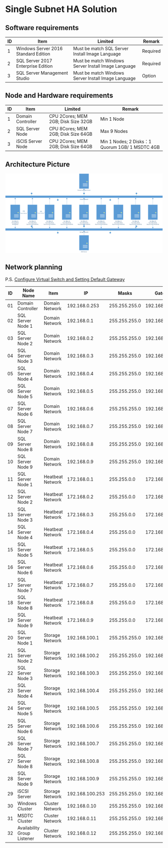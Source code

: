 # Single Subnet HA Solution

## Software requirements
| ID | Item | Limited | Remark |
| --- | --- | --- | --- |
| 1 | Windows Server 2016 Standard Edition | Must be match SQL Server Install Image Language | Required |
| 2 | SQL Server 2017 Enterprise Edition | Must be match Windows Server Install Image Language | Required |
| 3 | SQL Server Management Studio | Must be match Windows Server Install Image Language | Option |
## Node and Hardware requirements
| ID | Item | Limited | Remark |
| --- | --- | --- | --- |
| 1 | Domain Controller | CPU 2Cores; MEM 2GB; Disk Size 32GB | Min 1 Node |
| 2 | SQL Server Node | CPU 8Cores; MEM 2GB; Disk Size 64GB | Max 9 Nodes |
| 3 | iSCIS Server Node | CPU 2Cores; MEM 2GB; Disk Size 64GB | Min 1 Nodes; 2 Disks：1 Quorum 1GB/ 1 MSDTC 4GB |
## Architecture Picture
![](./pictures/domain-single-subnet-ha.png)
## Network planning
P.S. [Configure Virtual Switch and Setting Default Gateway](./appendix-b-configure-virtual-switch.md)

| ID | Node Name | Item | IP | Masks | Gateway | DNS |
| --- | --- |  --- |  --- |  --- |  --- | --- |
| 01 | Domain Controller | Domain Network | 192.168.0.253 | 255.255.255.0 | 192.168.0.254 | 127.0.0.1 |
| 02 | SQL Server Node 1 | Domain Network | 192.168.0.1 | 255.255.255.0 | 192.168.0.254 | 192.168.0.253 |
| 03 | SQL Server Node 2 | Domain Network | 192.168.0.2 | 255.255.255.0 | 192.168.0.254 | 192.168.0.253 |
| 04 | SQL Server Node 3 | Domain Network | 192.168.0.3 | 255.255.255.0 | 192.168.0.254 | 192.168.0.253 |
| 05 | SQL Server Node 4 | Domain Network | 192.168.0.4 | 255.255.255.0 | 192.168.0.254 | 192.168.0.253 |
| 06 | SQL Server Node 5 | Domain Network | 192.168.0.5 | 255.255.255.0 | 192.168.0.254 | 192.168.0.253 |
| 07 | SQL Server Node 6 | Domain Network | 192.168.0.6 | 255.255.255.0 | 192.168.0.254 | 192.168.0.253 |
| 08 | SQL Server Node 7 | Domain Network | 192.168.0.7 | 255.255.255.0 | 192.168.0.254 | 192.168.0.253 |
| 09 | SQL Server Node 8 | Domain Network | 192.168.0.8 | 255.255.255.0 | 192.168.0.254 | 192.168.0.253 |
| 10 | SQL Server Node 9 | Domain Network | 192.168.0.9 | 255.255.255.0 | 192.168.0.254 | 192.168.0.253 |
| 11 | SQL Server Node 1 | Heatbeat Network | 172.168.0.1 | 255.255.0.0 | 172.168.0.254 |  |
| 12 | SQL Server Node 2 | Heatbeat Network | 172.168.0.2 | 255.255.0.0 | 172.168.0.254 |  |
| 13 | SQL Server Node 3 | Heatbeat Network | 172.168.0.3 | 255.255.0.0 | 172.168.0.254 |  |
| 14 | SQL Server Node 4 | Heatbeat Network | 172.168.0.4 | 255.255.0.0 | 172.168.0.254 |  |
| 15 | SQL Server Node 5 | Heatbeat Network | 172.168.0.5 | 255.255.0.0 | 172.168.0.254 |  |
| 16 | SQL Server Node 6 | Heatbeat Network | 172.168.0.6 | 255.255.0.0 | 172.168.0.254 |  |
| 17 | SQL Server Node 7 | Heatbeat Network | 172.168.0.7 | 255.255.0.0 | 172.168.0.254 |  |
| 18 | SQL Server Node 8 | Heatbeat Network | 172.168.0.8 | 255.255.0.0 | 172.168.0.254 |  |
| 19 | SQL Server Node 9 | Heatbeat Network | 172.168.0.9 | 255.255.0.0 | 172.168.0.254 |  |
| 20 | SQL Server Node 1 | Storage Network | 192.168.100.1 | 255.255.255.0 | 192.168.100.254 |  |
| 21 | SQL Server Node 2 | Storage Network | 192.168.100.2 | 255.255.255.0 | 192.168.100.254 |  |
| 22 | SQL Server Node 3 | Storage Network | 192.168.100.3 | 255.255.255.0 | 192.168.100.254 |  |
| 23 | SQL Server Node 4 | Storage Network | 192.168.100.4 | 255.255.255.0 | 192.168.100.254 |  |
| 24 | SQL Server Node 5 | Storage Network | 192.168.100.5 | 255.255.255.0 | 192.168.100.254 |  |
| 25 | SQL Server Node 6 | Storage Network | 192.168.100.6 | 255.255.255.0 | 192.168.100.254 |  |
| 26 | SQL Server Node 7 | Storage Network | 192.168.100.7 | 255.255.255.0 | 192.168.100.254 |  |
| 27 | SQL Server Node 8 | Storage Network | 192.168.100.8 | 255.255.255.0 | 192.168.100.254 |  |
| 28 | SQL Server Node 9 | Storage Network | 192.168.100.9 | 255.255.255.0 | 192.168.100.254 |  |
| 29 | iSCSI Server | Storage Network | 192.168.100.253 | 255.255.255.0 | 192.168.100.254 |  |
| 30 | Windows Cluster | Cluster Network | 192.168.0.10 | 255.255.255.0 | 192.168.0.254 | 192.168.0.253 |
| 31 | MSDTC Cluster | Cluster Network | 192.168.0.11 | 255.255.255.0 | 192.168.0.254 | 192.168.0.253 |
| 32 | Availability Group Listener | Cluster Network | 192.168.0.12 | 255.255.255.0 | 192.168.0.254 | 192.168.0.253 |